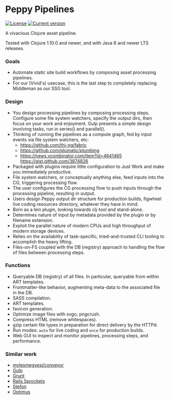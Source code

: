 # Peppy Pipelines

[![License](https://img.shields.io/badge/license-Apache%202-blue.svg?style=flat-square)](LICENSE.txt)
[![Current version](https://img.shields.io/clojars/v/net.vivid-inc/peppy-pipeline.svg?color=blue&style=flat-square)](https://clojars.org/net.vivid-inc/peppy-pipeline)

A vivacious Clojure asset pipeline.

Tested with Clojure 1.10.0 and newer, and with Java 8 and newer LTS releases.

### Goals
- Automate static site build workflows by composing asset processing pipelines.
- For our (Vivid's) usecase, this is the last step to completely replacing Middleman as our SSG tool.

### Design
- You design processing pipelines by composing processing steps. Configure some file system watchers, specify the output dirs, then focus on your work and enjoyment. Gulp presents a simple design involving tasks, run in series() and parallel().
- Thinking of running the pipelines as a compute graph, fed by input events via file system watchers, etc:
  - https://github.com/thi-ng/fabric
  - https://github.com/plumatic/plumbing
  - https://news.ycombinator.com/item?id=4641465 https://gist.github.com/3874826
- Packaged with plugins require little configuration to Just Work and make you immediately productive.
- File system watchers, or conceptually anything else, feed inputs into the CG, triggering processing flow.
- The user configures the CG processing flow to push inputs through the processing pipeline, resulting in output.
- Users design Peppy output dir structure for production builds, figwheel live coding resources directory, whatever they have in mind.
- Born as a lein plugin, looking towards clj-tool and stand-alone.
- Determines nature of input by metadata provided by the plugin or by filename extension.
- Exploit the parallel nature of modern CPUs and high throughput of modern storage devices.
- Relies on the availability of task-specific, tried-and-trusted CLI tooling to accomplish the heavy lifting.
- Files-on-FS coupled with the DB (registry) approach to handling the flow of files between processing steps.

### Functions
- Queryable DB (registry) of all files. In particular, queryable from within ART templates.
- Frontmatter-like behavior, augmenting meta-data to the associated file in the DB.
- SASS compilation.
- ART templates.
- favicon generation.
- Optimize image files with svgo, pngcrush.
- Compress HTML (remove whitespaces).
- gzip certain file types in preparation for direct delivery by the HTTPd.
- Run modes: `auto` for live coding and `once` for production builds.
- Web GUI to inspect and monitor pipelines, processing steps, and performance.

### Similar work
- [mylesmegyesi/conveyor](https://github.com/mylesmegyesi/conveyor)
- [Gulp](https://gulpjs.com/)
- [Grunt](https://gruntjs.com/)
- [Rails Sprockets](https://github.com/rails/sprockets)
- [Stefon](https://github.com/circleci/stefon)
- [Optimus](https://github.com/magnars/optimus)
